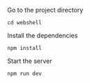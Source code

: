 Go to the project directory
```shell
cd webshell
```
Install the dependencies
```shell
npm install
```
Start the server
```shell
npm run dev
```
